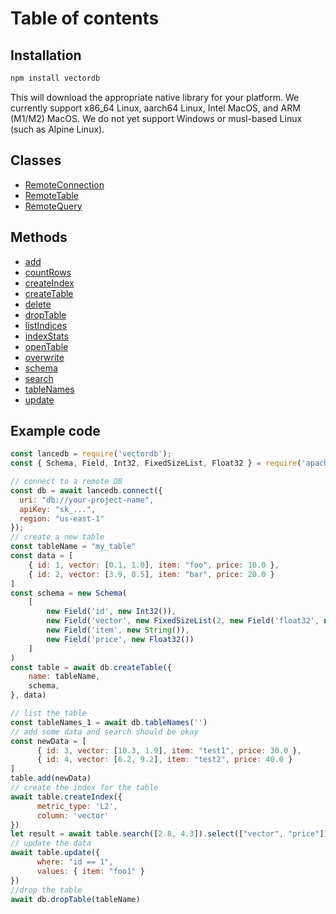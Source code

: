 # Table of contents

## Installation

```bash
npm install vectordb
```

This will download the appropriate native library for your platform. We currently
support x86_64 Linux, aarch64 Linux, Intel MacOS, and ARM (M1/M2) MacOS. We do not
yet support Windows or musl-based Linux (such as Alpine Linux).


## Classes 
- [RemoteConnection](classes/RemoteConnection.md)
- [RemoteTable](classes/RemoteTable.md)
- [RemoteQuery](classes/RemoteQuery.md)


## Methods

- [add](classes/RemoteTable.md#add)
- [countRows](classes/RemoteTable.md#countrows)
- [createIndex](classes/RemoteTable.md#createindex)
- [createTable](classes/RemoteConnection.md#createtable)
- [delete](classes/RemoteTable.md#delete)
- [dropTable](classes/RemoteConnection.md#droptable)
- [listIndices](classes/RemoteTable.md#listindices)
- [indexStats](classes/RemoteTable.md#liststats)
- [openTable](classes/RemoteConnection.md#opentable)
- [overwrite](classes/RemoteTable.md#overwrite)
- [schema](classes/RemoteTable.md#schema)
- [search](classes/RemoteTable.md#search)
- [tableNames](classes/RemoteConnection.md#tablenames)
- [update](classes/RemoteTable.md#update)


## Example code 
```javascript
const lancedb = require('vectordb');
const { Schema, Field, Int32, FixedSizeList, Float32 } = require('apache-arrow/Arrow.node')

// connect to a remote DB
const db = await lancedb.connect({
  uri: "db://your-project-name",
  apiKey: "sk_...",
  region: "us-east-1"
});
// create a new table
const tableName = "my_table"
const data = [
    { id: 1, vector: [0.1, 1.0], item: "foo", price: 10.0 },
    { id: 2, vector: [3.9, 0.5], item: "bar", price: 20.0 }
]
const schema = new Schema(
    [
        new Field('id', new Int32()), 
        new Field('vector', new FixedSizeList(2, new Field('float32', new Float32()))),
        new Field('item', new String()),
        new Field('price', new Float32())
    ]
)
const table = await db.createTable({
    name: tableName,
    schema,
}, data)

// list the table
const tableNames_1 = await db.tableNames('')
// add some data and search should be okay
const newData = [
      { id: 3, vector: [10.3, 1.9], item: "test1", price: 30.0 }, 
      { id: 4, vector: [6.2, 9.2], item: "test2", price: 40.0 }
]
table.add(newData)
// create the index for the table
await table.createIndex({
      metric_type: 'L2', 
      column: 'vector'
})
let result = await table.search([2.8, 4.3]).select(["vector", "price"]).limit(1).execute()
// update the data
await table.update({ 
      where: "id == 1", 
      values: { item: "foo1" } 
})
//drop the table
await db.dropTable(tableName)
```